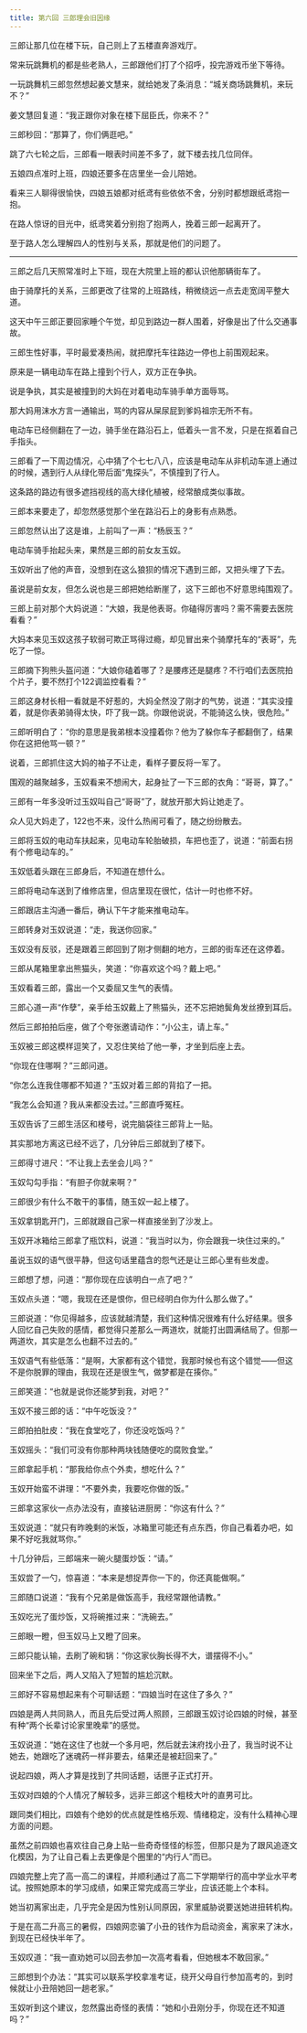 ```yaml
---
title: 第六回 三郎理会旧因缘
---
```


三郎让那几位在楼下玩，自己则上了五楼直奔游戏厅。

常来玩跳舞机的都是些老熟人，三郎跟他们打了个招呼，投完游戏币坐下等待。

一玩跳舞机三郎忽然想起姜文慧来，就给她发了条消息：“城关商场跳舞机，来玩不？”

姜文慧回复道：“我正跟你对象在楼下屈臣氏，你来不？”

三郎秒回：“那算了，你们俩逛吧。”

跳了六七轮之后，三郎看一眼表时间差不多了，就下楼去找几位同伴。

五娘四点准时上班，四娘还要多在店里坐一会儿陪她。

看来三人聊得很愉快，四娘五娘都对纸鸢有些依依不舍，分别时都想跟纸鸢抱一抱。

在路人惊讶的目光中，纸鸢笑着分别抱了抱两人，挽着三郎一起离开了。

至于路人怎么理解四人的性别与关系，那就是他们的问题了。

---

三郎之后几天照常准时上下班，现在大院里上班的都认识他那辆街车了。

由于骑摩托的关系，三郎更改了往常的上班路线，稍微绕远一点去走宽阔平整大道。

这天中午三郎正要回家睡个午觉，却见到路边一群人围着，好像是出了什么交通事故。

三郎生性好事，平时最爱凑热闹，就把摩托车往路边一停也上前围观起来。

原来是一辆电动车在路上撞到个行人，双方正在争执。

说是争执，其实是被撞到的大妈在对着电动车骑手单方面辱骂。

那大妈用沫水方言一通输出，骂的内容从屎尿屁到爹妈祖宗无所不有。

电动车已经侧翻在了一边，骑手坐在路沿石上，低着头一言不发，只是在抠着自己手指头。

三郎看了一下周边情况，心中猜了个七七八八，应该是电动车从非机动车道上通过的时候，遇到行人从绿化带后面“鬼探头”，不慎撞到了行人。

这条路的路边有很多遮挡视线的高大绿化植被，经常酿成类似事故。

三郎本来要走了，却忽然感觉那个坐在路沿石上的身影有点熟悉。

三郎忽然认出了这是谁，上前叫了一声：“杨辰玉？”

电动车骑手抬起头来，果然是三郎的前女友玉奴。

玉奴听出了他的声音，没想到在这么狼狈的情况下遇到三郎，又把头埋了下去。

虽说是前女友，但怎么说也是三郎把她给断崖了，这下三郎也不好意思纯围观了。

三郎上前对那个大妈说道：“大娘，我是他表哥。你磕得厉害吗？需不需要去医院看看？”

大妈本来见玉奴这孩子软弱可欺正骂得过瘾，却见冒出来个骑摩托车的“表哥”，先吃了一惊。

三郎摘下狗熊头盔问道：“大娘你磕着哪了？是腰疼还是腿疼？不行咱们去医院拍个片子，要不然打个122调监控看看？”

三郎这身材长相一看就是不好惹的，大妈全然没了刚才的气势，说道：“其实没撞着，就是你表弟骑得太快，吓了我一跳。你跟他说说，不能骑这么快，很危险。”

三郎听明白了：“你的意思是我弟根本没撞着你？他为了躲你车子都翻倒了，结果你在这把他骂一顿？”

说着，三郎抓住这大妈的袖子不让走，看样子要反将一军了。

围观的越聚越多，玉奴看来不想闹大，起身扯了一下三郎的衣角：“哥哥，算了。”

三郎有一年多没听过玉奴叫自己“哥哥”了，就放开那大妈让她走了。

众人见大妈走了，122也不来，没什么热闹可看了，随之纷纷散去。

三郎将玉奴的电动车扶起来，见电动车轮胎破损，车把也歪了，说道：“前面右拐有个修电动车的。”

玉奴低着头跟在三郎身后，不知道在想什么。

三郎将电动车送到了维修店里，但店里现在很忙，估计一时也修不好。

三郎跟店主沟通一番后，确认下午才能来推电动车。

三郎转身对玉奴说道：“走，我送你回家。”

玉奴没有反驳，还是跟着三郎回到了刚才侧翻的地方，三郎的街车还在这停着。

三郎从尾箱里拿出熊猫头，笑道：“你喜欢这个吗？戴上吧。”

玉奴看着三郎，露出一个又委屈又生气的表情。

三郎心道一声“作孽”，亲手给玉奴戴上了熊猫头，还不忘把她鬓角发丝撩到耳后。

然后三郎拍拍后座，做了个夸张邀请动作：“小公主，请上车。”

玉奴被三郎这模样逗笑了，又忍住笑给了他一拳，才坐到后座上去。

“你现在住哪啊？”三郎问道。

“你怎么连我住哪都不知道？”玉奴对着三郎的背掐了一把。

“我怎么会知道？我从来都没去过。”三郎直呼冤枉。

玉奴告诉了三郎生活区和楼号，说完脑袋往三郎背上一贴。

其实那地方离这已经不远了，几分钟后三郎就到了楼下。

三郎得寸进尺：“不让我上去坐会儿吗？”

玉奴勾勾手指：“有胆子你就来啊？”

三郎很少有什么不敢干的事情，随玉奴一起上楼了。

玉奴拿钥匙开门，三郎就跟自己家一样直接坐到了沙发上。

玉奴开冰箱给三郎拿了瓶饮料，说道：“我当时以为，你会跟我一块住过来的。”

虽说玉奴的语气很平静，但这句话里蕴含的怨气还是让三郎心里有些发虚。

三郎想了想，问道：“那你现在应该明白一点了吧？”

玉奴点头道：“嗯，我现在还是恨你，但已经明白你为什么那么做了。”

三郎说道：“你见得越多，应该就越清楚，我们这种情况很难有什么好结果。很多人回忆自己失败的感情，都觉得只差那么一两道坎，就能打出圆满结局了。但那一两道坎，其实是怎么也翻不过去的。”

玉奴语气有些低落：“是啊，大家都有这个错觉，我那时候也有这个错觉——但这不是你脱罪的理由，我现在还是很生气，做梦都是在揍你。”

三郎笑道：“也就是说你还能梦到我，对吧？”

玉奴不接三郎的话：“中午吃饭没？”

三郎拍拍肚皮：“我在食堂吃了，你还没吃饭吗？”

玉奴摇头：“我们可没有你那种两块钱随便吃的腐败食堂。”

三郎拿起手机：“那我给你点个外卖，想吃什么？”

玉奴开始蛮不讲理：“不要外卖，我要吃你做的饭。”

三郎拿这家伙一点办法没有，直接钻进厨房：“你这有什么？”

玉奴说道：“就只有昨晚剩的米饭，冰箱里可能还有点东西，你自己看着办吧，如果不好吃我就骂你。”

十几分钟后，三郎端来一碗火腿蛋炒饭：“请。”

玉奴尝了一勺，惊喜道：“本来是想捉弄你一下的，你还真能做啊。”

三郎随口说道：“我有个兄弟是做饭高手，我经常跟他请教。”

玉奴吃光了蛋炒饭，又将碗推过来：“洗碗去。”

三郎眼一瞪，但玉奴马上又瞪了回来。

三郎只能认输，去刷了碗和锅：“你这家伙胸长得不大，谱摆得不小。”

回来坐下之后，两人又陷入了短暂的尴尬沉默。

三郎好不容易想起来有个可聊话题：“四娘当时在这住了多久？”

四娘是两人共同熟人，而且先后受过两人照顾，三郎跟玉奴讨论四娘的时候，甚至有种“两个长辈讨论家里晚辈”的感觉。

玉奴说道：“她在这住了也就一个多月吧，然后就去沫府找小丑了，我当时说不让她去，她跟吃了迷魂药一样非要去，结果还是被赶回来了。”

说起四娘，两人才算是找到了共同话题，话匣子正式打开。

玉奴对四娘的个人情况了解较多，远非三郎这个粗枝大叶的直男可比。

跟同类们相比，四娘有个绝妙的优点就是性格乐观、情绪稳定，没有什么精神心理方面的问题。

虽然之前四娘也喜欢往自己身上贴一些奇奇怪怪的标签，但那只是为了跟风追逐文化模因，为了让自己看上去更像是个圈里的“内行人”而已。

四娘完整上完了高一高二的课程，并顺利通过了高二下学期举行的高中学业水平考试。按照她原本的学习成绩，如果正常完成高三学业，应该还能上个本科。

她当初离家出走，几乎完全是因为性别认同原因，家里威胁说要送她进扭转机构。

于是在高二升高三的暑假，四娘网恋骗了小丑的钱作为启动资金，离家来了沫水，到现在已经快半年了。

玉奴叹道：“我一直劝她可以回去参加一次高考看看，但她根本不敢回家。”

三郎想到个办法：“其实可以联系学校拿准考证，绕开父母自行参加高考的，到时候就让小丑陪她回一趟老家。”

玉奴听到这个建议，忽然露出奇怪的表情：“她和小丑刚分手，你现在还不知道吗？”
